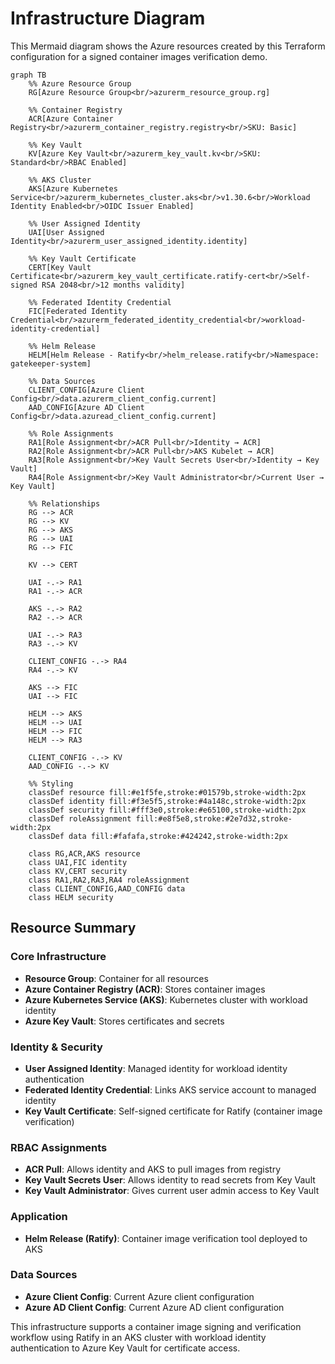 # Infrastructure Diagram

This Mermaid diagram shows the Azure resources created by this Terraform configuration for a signed container images verification demo.

```mermaid
graph TB
    %% Azure Resource Group
    RG[Azure Resource Group<br/>azurerm_resource_group.rg]
    
    %% Container Registry
    ACR[Azure Container Registry<br/>azurerm_container_registry.registry<br/>SKU: Basic]
    
    %% Key Vault
    KV[Azure Key Vault<br/>azurerm_key_vault.kv<br/>SKU: Standard<br/>RBAC Enabled]
    
    %% AKS Cluster
    AKS[Azure Kubernetes Service<br/>azurerm_kubernetes_cluster.aks<br/>v1.30.6<br/>Workload Identity Enabled<br/>OIDC Issuer Enabled]
    
    %% User Assigned Identity
    UAI[User Assigned Identity<br/>azurerm_user_assigned_identity.identity]
    
    %% Key Vault Certificate
    CERT[Key Vault Certificate<br/>azurerm_key_vault_certificate.ratify-cert<br/>Self-signed RSA 2048<br/>12 months validity]
    
    %% Federated Identity Credential
    FIC[Federated Identity Credential<br/>azurerm_federated_identity_credential<br/>workload-identity-credential]
    
    %% Helm Release
    HELM[Helm Release - Ratify<br/>helm_release.ratify<br/>Namespace: gatekeeper-system]
    
    %% Data Sources
    CLIENT_CONFIG[Azure Client Config<br/>data.azurerm_client_config.current]
    AAD_CONFIG[Azure AD Client Config<br/>data.azuread_client_config.current]
    
    %% Role Assignments
    RA1[Role Assignment<br/>ACR Pull<br/>Identity → ACR]
    RA2[Role Assignment<br/>ACR Pull<br/>AKS Kubelet → ACR]
    RA3[Role Assignment<br/>Key Vault Secrets User<br/>Identity → Key Vault]
    RA4[Role Assignment<br/>Key Vault Administrator<br/>Current User → Key Vault]
    
    %% Relationships
    RG --> ACR
    RG --> KV
    RG --> AKS
    RG --> UAI
    RG --> FIC
    
    KV --> CERT
    
    UAI -.-> RA1
    RA1 -.-> ACR
    
    AKS -.-> RA2
    RA2 -.-> ACR
    
    UAI -.-> RA3
    RA3 -.-> KV
    
    CLIENT_CONFIG -.-> RA4
    RA4 -.-> KV
    
    AKS --> FIC
    UAI --> FIC
    
    HELM --> AKS
    HELM --> UAI
    HELM --> FIC
    HELM --> RA3
    
    CLIENT_CONFIG -.-> KV
    AAD_CONFIG -.-> KV
    
    %% Styling
    classDef resource fill:#e1f5fe,stroke:#01579b,stroke-width:2px
    classDef identity fill:#f3e5f5,stroke:#4a148c,stroke-width:2px
    classDef security fill:#fff3e0,stroke:#e65100,stroke-width:2px
    classDef roleAssignment fill:#e8f5e8,stroke:#2e7d32,stroke-width:2px
    classDef data fill:#fafafa,stroke:#424242,stroke-width:2px
    
    class RG,ACR,AKS resource
    class UAI,FIC identity
    class KV,CERT security
    class RA1,RA2,RA3,RA4 roleAssignment
    class CLIENT_CONFIG,AAD_CONFIG data
    class HELM security
```

## Resource Summary

### Core Infrastructure
- **Resource Group**: Container for all resources
- **Azure Container Registry (ACR)**: Stores container images
- **Azure Kubernetes Service (AKS)**: Kubernetes cluster with workload identity
- **Azure Key Vault**: Stores certificates and secrets

### Identity & Security
- **User Assigned Identity**: Managed identity for workload identity authentication
- **Federated Identity Credential**: Links AKS service account to managed identity
- **Key Vault Certificate**: Self-signed certificate for Ratify (container image verification)

### RBAC Assignments
- **ACR Pull**: Allows identity and AKS to pull images from registry
- **Key Vault Secrets User**: Allows identity to read secrets from Key Vault
- **Key Vault Administrator**: Gives current user admin access to Key Vault

### Application
- **Helm Release (Ratify)**: Container image verification tool deployed to AKS

### Data Sources
- **Azure Client Config**: Current Azure client configuration
- **Azure AD Client Config**: Current Azure AD client configuration

This infrastructure supports a container image signing and verification workflow using Ratify in an AKS cluster with workload identity authentication to Azure Key Vault for certificate access.
